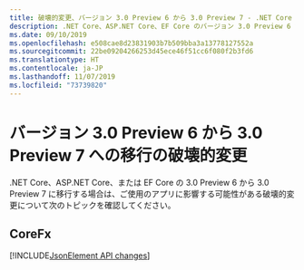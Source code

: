 ```yaml
---
title: 破壊的変更、バージョン 3.0 Preview 6 から 3.0 Preview 7 - .NET Core
description: .NET Core、ASP.NET Core、EF Core のバージョン 3.0 Preview 6 から 3.0 Preview 7 への破壊的変更の一覧を示します。
ms.date: 09/10/2019
ms.openlocfilehash: e508cae8d23831903b7b509bba3a13778127552a
ms.sourcegitcommit: 22be09204266253d45ece46f51cc6f080f2b3fd6
ms.translationtype: HT
ms.contentlocale: ja-JP
ms.lasthandoff: 11/07/2019
ms.locfileid: "73739820"
---
```

# <a name="breaking-changes-for-migration-from-version-30-preview-6-to-30-preview-7"></a>バージョン 3.0 Preview 6 から 3.0 Preview 7 への移行の破壊的変更

.NET Core、ASP.NET Core、または EF Core の 3.0 Preview 6 から 3.0 Preview 7 に移行する場合は、ご使用のアプリに影響する可能性がある破壊的変更について次のトピックを確認してください。

## <a name="corefx"></a>CoreFx

[!INCLUDE[JsonElement API changes](~/includes/core-changes/corefx/jsonelement-api-changes.md)]
